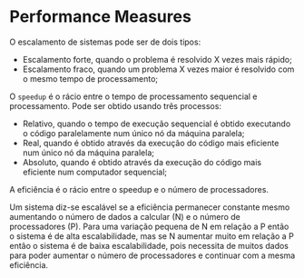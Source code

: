 # Performance Measures

O escalamento de sistemas pode ser de dois tipos:
- Escalamento forte, quando o problema é resolvido X vezes mais rápido;
- Escalamento fraco, quando um problema X vezes maior é resolvido com o mesmo tempo de processamento;

O `speedup` é o rácio entre o tempo de processamento sequencial e processamento. Pode ser obtido usando três processos:
- Relativo, quando o tempo de execução sequencial é obtido executando o código paralelamente num único nó da máquina paralela;
- Real, quando é obtido através da execução do código mais eficiente num único nó da máquina paralela;
- Absoluto, quando é obtido através da execução do código mais eficiente num computador sequencial;

A eficiência é o rácio entre o speedup e o número de processadores.

Um sistema diz-se escalável se a eficiência permanecer constante mesmo aumentando o número de dados a calcular (N) e o número de processadores (P). Para uma variação pequena de N em relação a P então o sistema é de alta escalabilidade, mas se N aumentar muito em relação a P então o sistema é de baixa escalabilidade, pois necessita de muitos dados para poder aumentar o número de processadores e continuar com a mesma eficiência.